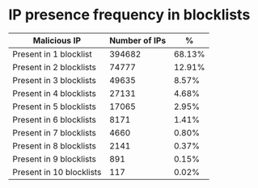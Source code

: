 # IP presence frequency in blocklists
| Malicious IP | Number of IPs | % |
|----|----|----|
| Present in 1 blocklist | 394682 | 68.13% |
| Present in 2 blocklists | 74777 | 12.91% |
| Present in 3 blocklists | 49635 | 8.57% |
| Present in 4 blocklists | 27131 | 4.68% |
| Present in 5 blocklists | 17065 | 2.95% |
| Present in 6 blocklists | 8171 | 1.41% |
| Present in 7 blocklists | 4660 | 0.80% |
| Present in 8 blocklists | 2141 | 0.37% |
| Present in 9 blocklists | 891 | 0.15% |
| Present in 10 blocklists | 117 | 0.02% |
